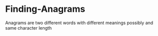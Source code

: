 # Finding-Anagrams
Anagrams are two different words with different meanings possibly and same character length
